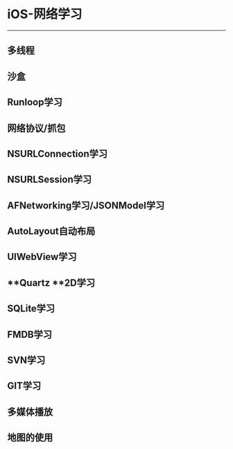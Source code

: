 # iOS-网络学习

---

## 多线程

## 沙盒

## Runloop学习

## 网络协议\/抓包

## NSURLConnection学习

## NSURLSession学习

## AFNetworking学习\/JSONModel学习

## AutoLayout自动布局

## UIWebView学习

## **Quartz **2D学习

## SQLite学习

## FMDB学习

## SVN学习

## GIT学习

## 多媒体播放

## 地图的使用

